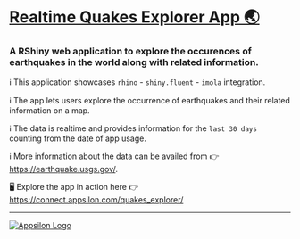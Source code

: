 # [Realtime Quakes Explorer App 🌏](https://connect.appsilon.com/quakes_explorer/)

### A RShiny web application to explore the occurences of earthquakes in the world along with related information. 

ℹ️ This application showcases `rhino` - `shiny.fluent` - `imola` integration.

ℹ️ The app lets users explore the occurrence of earthquakes and their related information on a map.

ℹ️ The data is realtime and provides information for the `last 30 days` counting from the date of app usage.

ℹ️ More information about the data can be availed from 👉 https://earthquake.usgs.gov/.

🖥️ Explore the app in action here 👉 https://connect.appsilon.com/quakes_explorer/

___

[![Appsilon Logo](https://appsilon.com/static/d9290cd147b2a3b9364e919392e17481/logo.svg)](https://appsilon.com/)
